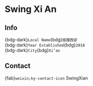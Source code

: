 # Swing Xi An

## Info

{bdg-dark}`Local Name`{bdg}`摇摆西安`  
{bdg-dark}`Year Established`{bdg}`2018`  
{bdg-dark}`City`{bdg}`Xi’an`  

## Contact

{fab}`weixin;ky-contact-icon` SwingXian  
